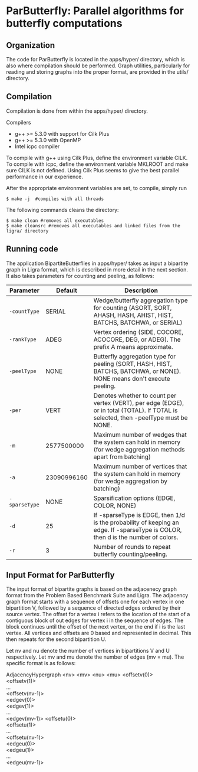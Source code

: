 ParButterfly: Parallel algorithms for butterfly computations
======================

Organization
--------

The code for ParButterfly is located in the apps/hyper/ directory, which is
also where compilation should be performed. Graph utilities, particularly
for reading and storing graphs into the proper format, are provided in the
utils/ directory.

Compilation
--------

Compilation is done from within the apps/hyper/ directory.

Compilers

* g++ &gt;= 5.3.0 with support for Cilk Plus
* g++ &gt;= 5.3.0 with OpenMP
* Intel icpc compiler

To compile with g++ using Cilk Plus, define the environment variable
CILK. To compile with icpc, define the environment variable MKLROOT
and make sure CILK is not defined. Using Cilk Plus seems to give the best
parallel performance in our experience.

After the appropriate environment variables are set, to compile,
simply run

```
$ make -j  #compiles with all threads
```

The following commands cleans the directory:
```
$ make clean #removes all executables
$ make cleansrc #removes all executables and linked files from the ligra/ directory
```

Running code
-------
The application BipartiteButterflies in apps/hyper/ takes as input a bipartite
graph in Ligra format, which is described in more detail in the next section.
It also takes parameters for counting and peeling, as follows:

| Parameter    | Default     | Description                                      |
| ---------    | -------     | ------------------------------------------------ |
| `-countType` | SERIAL      | Wedge/butterfly aggregation type for counting (ASORT, SORT, AHASH, HASH, AHIST, HIST, BATCHS, BATCHWA, or SERIAL) |
| `-rankType`  | ADEG        | Vertex ordering (SIDE, COCORE, ACOCORE, DEG, or ADEG). The prefix A means approximate.                |
| `-peelType`  | NONE        | Butterfly aggregation type for peeling (SORT, HASH, HIST, BATCHS, BATCHWA, or NONE). NONE means don't execute peeling. |
| `-per`       | VERT        | Denotes whether to count per vertex (VERT), per edge (EDGE), or in total (TOTAL). If TOTAL is selected, then -peelType must be NONE. |
| `-m`         | 2577500000  | Maximum number of wedges that the system can hold in memory (for wedge aggregation methods apart from batching) |
| `-a`         | 23090996160 | Maximum number of vertices that the system can hold in memory (for wedge aggregation by batching) |
| `-sparseType`| NONE        | Sparsification options (EDGE, COLOR, NONE) |
| `-d`         | 25          | If -sparseType is EDGE, then 1/d is the probability of keeping an edge. If -sparseType is COLOR, then d is the number of colors. |
| `-r`         | 3           | Number of rounds to repeat butterfly counting/peeling. |



Input Format for ParButterfly
-----------
The input format of bipartite graphs is based on the adjacenecy graph format
from the Problem Based Benchmark Suite and Ligra. The adjacency graph format
starts with a sequence of offsets one for each vertex in one bipartition V,
 followed by a sequence of directed edges ordered by their source
 vertex. The offset for a vertex i refers to the location of the start
 of a contiguous block of out edges for vertex i in the sequence of
 edges. The block continues until the offset of the next vertex, or
 the end if i is the last vertex. All vertices and offsets are 0 based
 and represented in decimal. This then repeats for the second bipartition U.

 Let nv and nu denote the number of vertices in bipartitions V and U respectively. 
 Let mv and mu denote the number of edges (mv = mu). 
 The specific format is as follows:

AdjacencyHypergraph
&lt;nv>
&lt;mv>
&lt;nu>
&lt;mu>
&lt;offsetv(0)>  
&lt;offsetv(1)>  
...  
&lt;offsetv(nv-1)>  
&lt;edgev(0)>  
&lt;edgev(1)>  
...  
&lt;edgev(mv-1)> 
&lt;offsetu(0)>  
&lt;offsetu(1)>  
...  
&lt;offsetu(nv-1)>  
&lt;edgeu(0)>  
&lt;edgeu(1)>  
...  
&lt;edgeu(mv-1)> 
